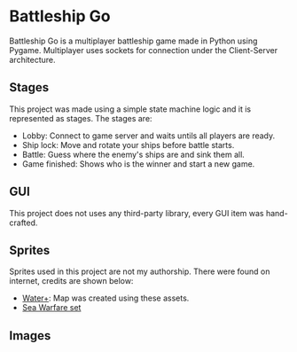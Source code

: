 # Battleship Go

Battleship Go is a multiplayer battleship game made in Python using Pygame. Multiplayer uses sockets for connection under the Client-Server architecture.


## Stages

This project was made using a simple state machine logic and it is represented as stages. The stages are:

 - Lobby: Connect to game server and waits untils all players are ready.
 - Ship lock: Move and rotate your ships before battle starts.
 - Battle: Guess where the enemy's ships are and sink them all.
 - Game finished: Shows who is the winner and start a new game.

## GUI

This project does not uses any third-party library, every GUI item was hand-crafted.

## Sprites

Sprites used in this project are not my authorship. There were found on internet, credits are shown below:

 - [Water+](https://ninjikin.itch.io/water): Map was created using these assets.
 - [Sea Warfare set](https://opengameart.org/content/sea-warfare-set-ships-and-more)

## Images